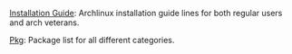[Installation Guide](install.md): Archlinux installation guide lines for both regular users and arch veterans.

[Pkg](pkg.md): Package list for all different categories.